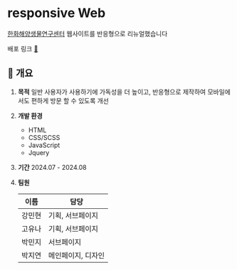 # responsive Web
[한화해양생물연구센터](https://www.hmbrc.co.kr) 웹사이트를 반응형으로 리뉴얼했습니다

배포 링크 [🏡](https://tolix-a.github.io/team-1/animal.html/)

## 📑 개요
1. **목적**
   일반 사용자가 사용하기에 가독성을 더 높이고, 반응형으로 제작하여 모바일에서도 편하게 방문 할 수 있도록 개선
     
2. **개발 환경**
   - HTML
   - CSS/SCSS
   - JavaScript
   - Jquery
     
3. **기간**
   2024.07 - 2024.08
     
4. **팀원**
  
   | 이름   | 담당              |
   |--------|-------------------|
   | 강민현 | 기획, 서브페이지     |
   | 고유나 | 기획, 서브페이지    |
   | 박민지 | 서브페이지           |
   | 박지연 | 메인페이지, 디자인    |



